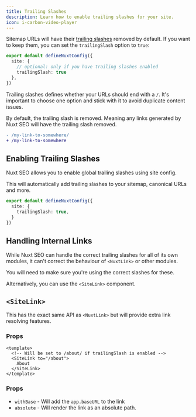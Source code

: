 ```yaml
---
title: Trailing Slashes
description: Learn how to enable trailing slashes for your site.
icon: i-carbon-video-player
---
```


Sitemap URLs will have their [trailing slashes](/nuxt-seo/guides/trailing-slashes) removed by default. If you want to keep them, you can set the `trailingSlash` option to `true`:

```ts [nuxt.config.ts]
export default defineNuxtConfig({
  site: {
    // optional: only if you have trailing slashes enabled
    trailingSlash: true
  },
})
```

Trailing slashes defines whether your URLs should end with a `/`. It's important to choose
one option and stick with it to avoid duplicate content issues.

By default, the trailing slash is removed. Meaning any links generated by Nuxt SEO will have the trailing slash removed.

```diff
- /my-link-to-somewhere/
+ /my-link-to-somewhere
```

## Enabling Trailing Slashes

Nuxt SEO allows you to enable global trailing slashes using site config.

This will automatically add trailing slashes to your sitemap, canonical URLs and more.

```ts twoslash [nuxt.config.ts]
export default defineNuxtConfig({
  site: {
    trailingSlash: true,
  }
})
```

## Handling Internal Links

While Nuxt SEO can handle the correct trailing slashes for all of its own modules, it can't correct the behaviour of
`<NuxtLink>` or other modules.

You will need to make sure you're using the correct slashes for these.

Alternatively, you can use the `<SiteLink>` component.

## `<SiteLink>`

This has the exact same API as `<NuxtLink>` but will provide extra link resolving features.

### Props

```vue
<template>
  <!-- Will be set to /about/ if trailingSlash is enabled -->
  <SiteLink to="/about">
    About
  </SiteLink>
</template>
```

### Props

- `withBase` - Will add the `app.baseURL` to the link
- `absolute` - Will render the link as an absolute path.
